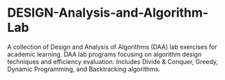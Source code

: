 # DESIGN-Analysis-and-Algorithm-Lab
A collection of Design and Analysis of Algorithms (DAA) lab exercises for academic learning. DAA lab programs focusing on algorithm design techniques and efficiency evaluation. Includes Divide &amp; Conquer, Greedy, Dynamic Programming, and Backtracking algorithms.
